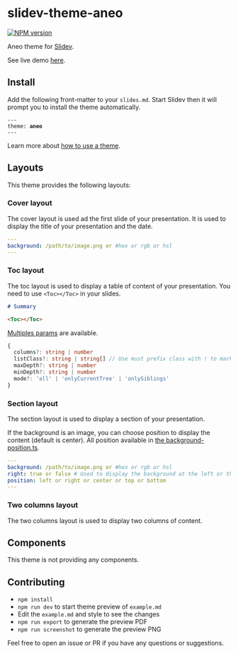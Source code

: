 # slidev-theme-aneo

[![NPM version](https://img.shields.io/npm/v/slidev-theme-aneo?color=3AB9D4&label=)](https://www.npmjs.com/package/slidev-theme-aneo)

Aneo theme for [Slidev](https://github.com/slidevjs/slidev).

See live demo [here](https://slidev-aneo.esteban-soubiran.site).

## Install

Add the following front-matter to your `slides.md`. Start Slidev then it will prompt you to install the theme automatically.

<pre><code>---
theme: <b>aneo</b>
---</code></pre>

Learn more about [how to use a theme](https://sli.dev/themes/use).

## Layouts

This theme provides the following layouts:

### Cover layout

The cover layout is used ad the first slide of your presentation. It is used to display the title of your presentation and the date.

```yaml
---
background: /path/to/image.png or #hex or rgb or hsl
---
```

### Toc layout

The toc layout is used to display a table of content of your presentation. You need to use `<Toc></Toc>` in your slides.

```md
# Summary

<Toc></Toc>
```

[Multiples params](https://sli.dev/builtin/components.html#toc) are available.

```ts
{
  columns?: string | number
  listClass?: string | string[] // Use must prefix class with ! to mark it as important
  maxDepth?: string | number
  minDepth?: string | number
  mode?: 'all' | 'onlyCurrentTree' | 'onlySiblings'
}
```

### Section layout

The section layout is used to display a section of your presentation.

If the background is an image, you can choose position to display the content (default is center). All position available in [the background-position.ts](./types/background-position.ts).

```yaml
---
background: /path/to/image.png or #hex or rgb or hsl
right: true or false # Used to display the background at the left or the right of the slide
position: left or right or center or top or bottom
---
```

### Two columns layout

The two columns layout is used to display two columns of content.

## Components

This theme is not providing any components.

## Contributing

- `npm install`
- `npm run dev` to start theme preview of `example.md`
- Edit the `example.md` and style to see the changes
- `npm run export` to generate the preview PDF
- `npm run screenshot` to generate the preview PNG

Feel free to open an issue or PR if you have any questions or suggestions.